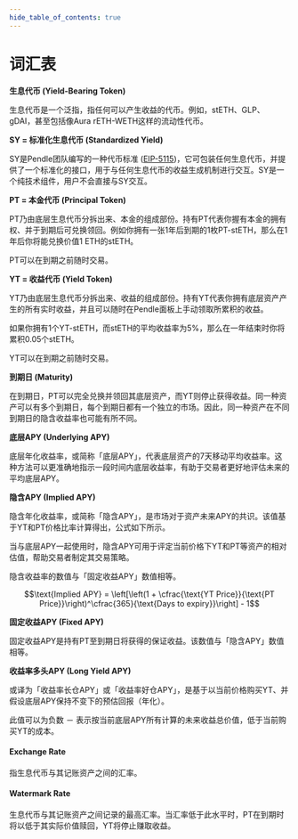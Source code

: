 ```yaml
---
hide_table_of_contents: true
---
```


# 词汇表

**生息代币 (Yield-Bearing Token)**

生息代币是一个泛指，指任何可以产生收益的代币。例如，stETH、GLP、gDAI，甚至包括像Aura rETH-WETH这样的流动性代币。

**SY = 标准化生息代币 (Standardized Yield)**

SY是Pendle团队编写的一种代币标准 ([EIP-5115](https://eips.ethereum.org/EIPS/eip-5115))，它可包装任何生息代币，并提供了一个标准化的接口，用于与任何生息代币的收益生成机制进行交互。SY是一个纯技术组件，用户不会直接与SY交互。

**PT = 本金代币 (Principal Token)**

PT乃由底层生息代币分拆出来、本金的组成部份。持有PT代表你握有本金的拥有权、并于到期后可兑换领回。例如你拥有一张1年后到期的1枚PT-stETH，那么在1年后你将能兑换价值1 ETH的stETH。

PT可以在到期之前随时交易。

**YT = 收益代币 (Yield Token)**

YT乃由底层生息代币分拆出来、收益的组成部份。持有YT代表你拥有底层资产产生的所有实时收益，并且可以随时在Pendle面板上手动领取所累积的收益。

如果你拥有1个YT-stETH，而stETH的平均收益率为5%，那么在一年结束时你将累积0.05个stETH。

YT可以在到期之前随时交易。

**到期日 (Maturity)**

在到期日，PT可以完全兑换并领回其底层资产，而YT则停止获得收益。同一种资产可以有多个到期日，每个到期日都有一个独立的市场。因此，同一种资产在不同到期日的隐含收益率也可能有所不同。

**底层APY (Underlying APY)**

底层年化收益率，或简称「底层APY」，代表底层资产的7天移动平均收益率。这种方法可以更准确地指示一段时间内底层收益率，有助于交易者更好地评估未来的平均底层APY。

**隐含APY (Implied APY)**

隐含年化收益率，或简称「隐含APY」，是市场对于资产未来APY的共识。该值基于YT和PT价格比率计算得出，公式如下所示。

当与底层APY一起使用时，隐含APY可用于评定当前价格下YT和PT等资产的相对估值，帮助交易者制定其交易策略。

隐含收益率的数值与「固定收益APY」数值相等。


```math
\text{Implied APY} = \left[\left(1 + \cfrac{\text{YT Price}}{\text{PT Price}}\right)^\cfrac{365}{\text{Days to expiry}}\right] - 1
```

**固定收益APY (Fixed APY)**

固定收益APY是持有PT至到期日将获得的保证收益。该数值与「隐含APY」数值相等。

**收益率多头APY (Long Yield APY)**

或译为「收益率长仓APY」或「收益率好仓APY」，是基于以当前价格购买YT、并假设底层APY保持不变下的预估回报（年化）。

此值可以为负数 － 表示按当前底层APY所有计算的未来收益总价值，低于当前购买YT的成本。

#### Exchange Rate

指生息代币与其记账资产之间的汇率。

#### Watermark Rate

生息代币与其记账资产之间记录的最高汇率。当汇率低于此水平时，PT在到期时将以低于其实际价值赎回，YT将停止赚取收益。

